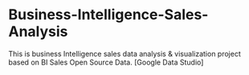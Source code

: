 # Business-Intelligence-Sales-Analysis
This is business Intelligence sales data analysis &amp; visualization project based on BI Sales Open Source Data. [Google Data Studio]
